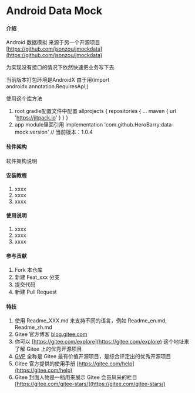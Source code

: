 # Android Data Mock

#### 介绍
Android 数据模拟 来源于另一个开源项目 [https://github.com/jsonzou/jmockdata](https://github.com/jsonzou/jmockdata)

为实现没有接口的情况下依然快速把业务写下去 

当前版本打包环境是AndroidX  由于用(import androidx.annotation.RequiresApi;) 

使用这个库方法
1. root gradle配置文件中配置
allprojects {
		repositories {
			...
			maven { url 'https://jitpack.io' }
		}
	}
2. app module里面引用
	implementation 'com.github.HeroBarry:data-mock:version'  // 当前版本：1.0.4
#### 软件架构
软件架构说明


#### 安装教程

1.  xxxx
2.  xxxx
3.  xxxx

#### 使用说明

1.  xxxx
2.  xxxx
3.  xxxx

#### 参与贡献

1.  Fork 本仓库
2.  新建 Feat_xxx 分支
3.  提交代码
4.  新建 Pull Request


#### 特技

1.  使用 Readme\_XXX.md 来支持不同的语言，例如 Readme\_en.md, Readme\_zh.md
2.  Gitee 官方博客 [blog.gitee.com](https://blog.gitee.com)
3.  你可以 [https://gitee.com/explore](https://gitee.com/explore) 这个地址来了解 Gitee 上的优秀开源项目
4.  [GVP](https://gitee.com/gvp) 全称是 Gitee 最有价值开源项目，是综合评定出的优秀开源项目
5.  Gitee 官方提供的使用手册 [https://gitee.com/help](https://gitee.com/help)
6.  Gitee 封面人物是一档用来展示 Gitee 会员风采的栏目 [https://gitee.com/gitee-stars/](https://gitee.com/gitee-stars/)

